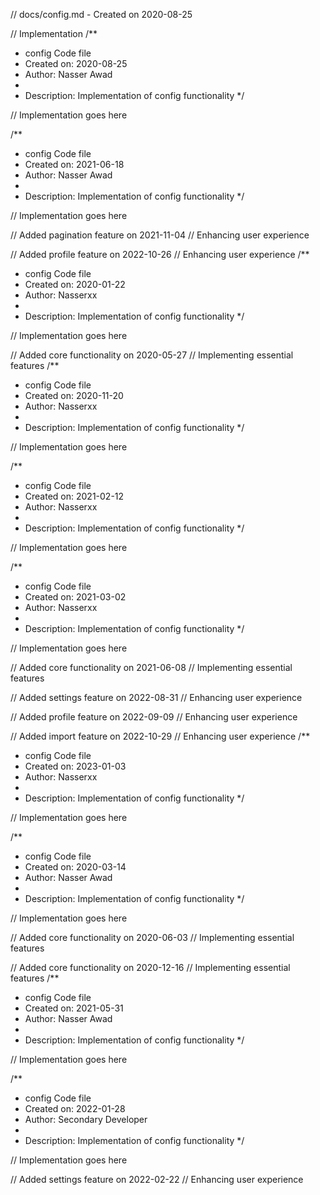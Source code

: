 // docs/config.md - Created on 2020-08-25

// Implementation
/**
 * config Code file
 * Created on: 2020-08-25
 * Author: Nasser Awad
 *
 * Description: Implementation of config functionality
 */
 
// Implementation goes here

/**
 * config Code file
 * Created on: 2021-06-18
 * Author: Nasser Awad
 *
 * Description: Implementation of config functionality
 */
 
// Implementation goes here


// Added pagination feature on 2021-11-04
// Enhancing user experience

// Added profile feature on 2022-10-26
// Enhancing user experience
/**
 * config Code file
 * Created on: 2020-01-22
 * Author: Nasserxx
 *
 * Description: Implementation of config functionality
 */
 
// Implementation goes here


// Added core functionality on 2020-05-27
// Implementing essential features
/**
 * config Code file
 * Created on: 2020-11-20
 * Author: Nasserxx
 *
 * Description: Implementation of config functionality
 */
 
// Implementation goes here

/**
 * config Code file
 * Created on: 2021-02-12
 * Author: Nasserxx
 *
 * Description: Implementation of config functionality
 */
 
// Implementation goes here

/**
 * config Code file
 * Created on: 2021-03-02
 * Author: Nasserxx
 *
 * Description: Implementation of config functionality
 */
 
// Implementation goes here


// Added core functionality on 2021-06-08
// Implementing essential features

// Added settings feature on 2022-08-31
// Enhancing user experience

// Added profile feature on 2022-09-09
// Enhancing user experience

// Added import feature on 2022-10-29
// Enhancing user experience
/**
 * config Code file
 * Created on: 2023-01-03
 * Author: Nasserxx
 *
 * Description: Implementation of config functionality
 */
 
// Implementation goes here

/**
 * config Code file
 * Created on: 2020-03-14
 * Author: Nasser Awad
 *
 * Description: Implementation of config functionality
 */
 
// Implementation goes here


// Added core functionality on 2020-06-03
// Implementing essential features

// Added core functionality on 2020-12-16
// Implementing essential features
/**
 * config Code file
 * Created on: 2021-05-31
 * Author: Nasser Awad
 *
 * Description: Implementation of config functionality
 */
 
// Implementation goes here

/**
 * config Code file
 * Created on: 2022-01-28
 * Author: Secondary Developer
 *
 * Description: Implementation of config functionality
 */
 
// Implementation goes here


// Added settings feature on 2022-02-22
// Enhancing user experience
